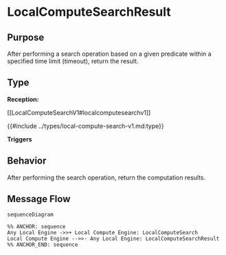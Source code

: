 <div class="message">

# LocalComputeSearchResult

## Purpose

<!-- ANCHOR: purpose -->
After performing a search operation based on a given predicate within a specified time limit (timeout), return the result.
<!-- ANCHOR_END: purpose -->

## Type

<!-- ANCHOR: type -->
**Reception:**

[[LocalComputeSearchV1#localcomputesearchv1]]

{{#include ../types/local-compute-search-v1.md:type}}

**Triggers**


<!-- ANCHOR_END: type -->

## Behavior

<!-- ANCHOR: behavior -->
After performing the search operation, return the computation results.
<!-- ANCHOR_END: behavior -->


## Message Flow

<!-- ANCHOR: messages -->
```mermaid
sequenceDiagram

%% ANCHOR: sequence
Any Local Engine ->>+ Local Compute Engine: LocalComputeSearch
Local Compute Engine -->>- Any Local Engine: LocalComputeSearchResult
%% ANCHOR_END: sequence
```

<!-- ANCHOR_END: messages -->

</div>
